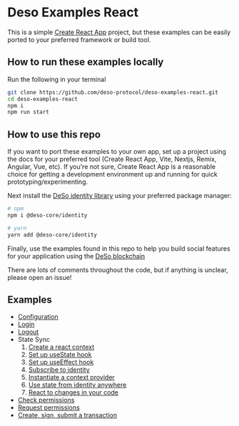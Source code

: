 # Deso Examples React

This is a simple [Create React
App](https://create-react-app.dev/docs/getting-started) project, but these
examples can be easily ported to your preferred framework or build tool.

## How to run these examples locally

Run the following in your terminal

```sh
git clone https://github.com/deso-protocol/deso-examples-react.git
cd deso-examples-react
npm i
npm run start
```

## How to use this repo

If you want to port these examples to your own app, set up a project using the
docs for your preferred tool (Create React App, Vite, Nextjs, Remix, Angular, Vue,
etc). If you're not sure, Create React App is a reasonable choice for getting a
development environment up and running for quick prototyping/experimenting.

Next install the [DeSo identity
library](https://www.npmjs.com/package/@deso-core/identity) using your preferred
package manager:

```sh
# npm
npm i @deso-core/identity

# yarn
yarn add @deso-core/identity
```

Finally, use the examples found in this repo to help you build social features
for your application using the [DeSo blockchain](https://deso.com)

There are lots of comments throughout the code, but if anything is unclear, please open an issue!

## Examples

- [Configuration](./src/routes/root.jsx#L7)
- [Login](./src/components/nav.jsx#L27)
- [Logout](./src/components/nav.jsx#L31)
- State Sync
  1. [Create a react context](./src/contexts.js#L7)
  2. [Set up useState hook](./src/routes/root.jsx#L18)
  3. [Set up useEffect hook](./src/routes/root.jsx#L24)
  4. [Subscribe to identity](./src/routes/root.jsx#L40)
  5. [Instantiate a context provider](./src/routes/root.jsx#L105)
  6. [Use state from identity anywhere](./src/components/nav.jsx#L7)
  7. [React to changes in your code](./src/components/nav.jsx#L18)
- [Check permissions](./src/routes/sign-and-submit-tx.jsx#L11)
- [Request permissions](./src/routes/sign-and-submit-tx.jsx#L55)
- [Create, sign, submit a transaction](./src/routes/sign-and-submit-tx.jsx#L66)
